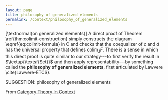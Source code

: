 ```yaml
---
layout: page
title: philosophy of generalized elements
permalink: /context/philosophy_of_generalized_elements
---
```

[\textnormal{on generalized elements}]
A direct proof of Theorem \ref{thm:colimit-construction} simply constructs the diagram \eqref{eq:colimit-formula} in $\mathsf{C}$ and checks that the coequalizer of $c$ and $d$ has the universal property that defines $\mathrm{colim}_\mathsf{J} F$. There is a sense in which this direct proof is quite similar to our strategy---to first verify the result in $\textup{\textsf{Set}}$ and then apply representability---by something  called the **philosophy of generalized elements**, first articulated by Lawvere \cite{Lawvere-ETCS}.

SUGGESTION: philosophy of generalized elements

From [Category Theory in Context](https://mathgloss.github.io/MathGloss/context.html)